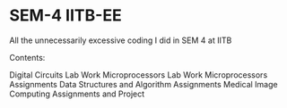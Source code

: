 # SEM-4 IITB-EE

All the unnecessarily excessive coding I did in SEM 4 at IITB

Contents: 

Digital Circuits Lab Work
Microprocessors Lab Work
Microprocessors Assignments
Data Structures and Algorithm Assignments
Medical Image Computing Assignments and Project
